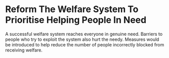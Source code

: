 Reform The Welfare System To Prioritise Helping People In Need
==============================================================

A successful welfare system reaches everyone in genuine need. Barriers 
to people who try to exploit the system also hurt the needy. Measures 
would be introduced to help reduce the number of people incorrectly 
blocked from receiving welfare. 
